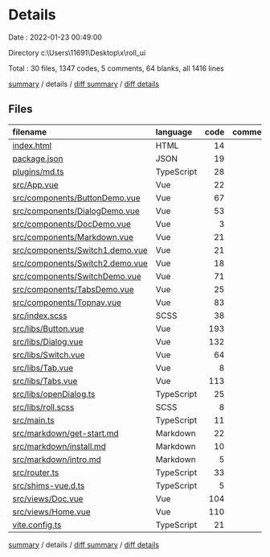 # Details

Date : 2022-01-23 00:49:00

Directory c:\Users\11691\Desktop\x\roll_ui

Total : 30 files,  1347 codes, 5 comments, 64 blanks, all 1416 lines

[summary](results.md) / details / [diff summary](diff.md) / [diff details](diff-details.md)

## Files
| filename | language | code | comment | blank | total |
| :--- | :--- | ---: | ---: | ---: | ---: |
| [index.html](/index.html) | HTML | 14 | 0 | 3 | 17 |
| [package.json](/package.json) | JSON | 19 | 0 | 1 | 20 |
| [plugins/md.ts](/plugins/md.ts) | TypeScript | 28 | 1 | 4 | 33 |
| [src/App.vue](/src/App.vue) | Vue | 22 | 0 | 2 | 24 |
| [src/components/ButtonDemo.vue](/src/components/ButtonDemo.vue) | Vue | 67 | 0 | 1 | 68 |
| [src/components/DialogDemo.vue](/src/components/DialogDemo.vue) | Vue | 53 | 0 | 1 | 54 |
| [src/components/DocDemo.vue](/src/components/DocDemo.vue) | Vue | 3 | 0 | 0 | 3 |
| [src/components/Markdown.vue](/src/components/Markdown.vue) | Vue | 21 | 0 | 1 | 22 |
| [src/components/Switch1.demo.vue](/src/components/Switch1.demo.vue) | Vue | 21 | 0 | 1 | 22 |
| [src/components/Switch2.demo.vue](/src/components/Switch2.demo.vue) | Vue | 18 | 0 | 1 | 19 |
| [src/components/SwitchDemo.vue](/src/components/SwitchDemo.vue) | Vue | 71 | 0 | 5 | 76 |
| [src/components/TabsDemo.vue](/src/components/TabsDemo.vue) | Vue | 25 | 0 | 1 | 26 |
| [src/components/Topnav.vue](/src/components/Topnav.vue) | Vue | 83 | 0 | 0 | 83 |
| [src/index.scss](/src/index.scss) | SCSS | 38 | 2 | 5 | 45 |
| [src/libs/Button.vue](/src/libs/Button.vue) | Vue | 193 | 1 | 1 | 195 |
| [src/libs/Dialog.vue](/src/libs/Dialog.vue) | Vue | 132 | 0 | 4 | 136 |
| [src/libs/Switch.vue](/src/libs/Switch.vue) | Vue | 64 | 0 | 0 | 64 |
| [src/libs/Tab.vue](/src/libs/Tab.vue) | Vue | 8 | 0 | 0 | 8 |
| [src/libs/Tabs.vue](/src/libs/Tabs.vue) | Vue | 113 | 0 | 7 | 120 |
| [src/libs/openDialog.ts](/src/libs/openDialog.ts) | TypeScript | 25 | 0 | 0 | 25 |
| [src/libs/roll.scss](/src/libs/roll.scss) | SCSS | 8 | 0 | 0 | 8 |
| [src/main.ts](/src/main.ts) | TypeScript | 11 | 0 | 2 | 13 |
| [src/markdown/get-start.md](/src/markdown/get-start.md) | Markdown | 22 | 0 | 6 | 28 |
| [src/markdown/install.md](/src/markdown/install.md) | Markdown | 10 | 0 | 5 | 15 |
| [src/markdown/intro.md](/src/markdown/intro.md) | Markdown | 5 | 0 | 0 | 5 |
| [src/router.ts](/src/router.ts) | TypeScript | 33 | 0 | 4 | 37 |
| [src/shims-vue.d.ts](/src/shims-vue.d.ts) | TypeScript | 5 | 0 | 0 | 5 |
| [src/views/Doc.vue](/src/views/Doc.vue) | Vue | 104 | 0 | 5 | 109 |
| [src/views/Home.vue](/src/views/Home.vue) | Vue | 110 | 0 | 2 | 112 |
| [vite.config.ts](/vite.config.ts) | TypeScript | 21 | 1 | 2 | 24 |

[summary](results.md) / details / [diff summary](diff.md) / [diff details](diff-details.md)